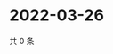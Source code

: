 # 2022-03-26

共 0 条

<!-- BEGIN WEIBO -->
<!-- 最后更新时间 Sat Mar 26 2022 22:10:49 GMT+0800 (China Standard Time) -->

<!-- END WEIBO -->
